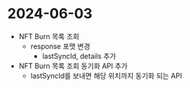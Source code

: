 # 2024-06-03

- NFT Burn 목록 조회
    - response 포맷 변경
      - lastSyncId, details 추가
- NFT Burn 목록 조회 동기화 API 추가
  - lastSyncId를 보내면 해당 위치까지 동기화 되는 API